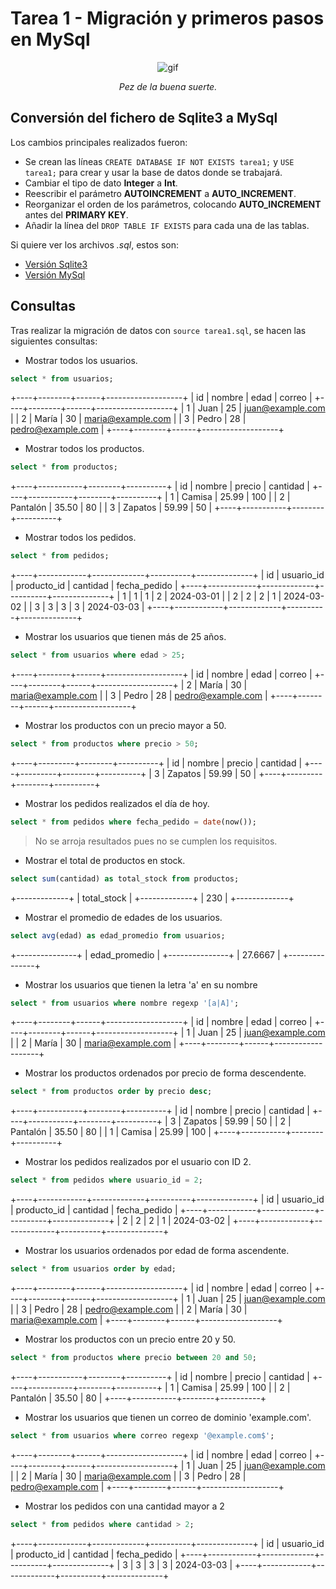 # Tarea 1 - Migración y primeros pasos en MySql

<div align=center>

![gif](https://www.gifmaniacos.es/wp-content/uploads/2019/04/peces-gif-gifmaniacos.es-15.gif)

*Pez de la buena suerte.*

</div>

## Conversión del fichero de Sqlite3 a MySql

Los cambios principales realizados fueron:
- Se crean las líneas `CREATE DATABASE IF NOT EXISTS tarea1;` y `USE tarea1;` para crear y usar la base de datos donde se trabajará.
- Cambiar el tipo de dato __Integer__ a __Int__.
- Reescribir el parámetro __AUTOINCREMENT__ a __AUTO_INCREMENT__.
- Reorganizar el orden de los parámetros, colocando __AUTO_INCREMENT__ antes del __PRIMARY KEY__.
- Añadir la línea del `DROP TABLE IF EXISTS` para cada una de las tablas.

Si quiere ver los archivos _.sql_, estos son:
- [Versión Sqlite3](./files/tarea1-base.sql)
- [Versión MySql](./files/tarea1.sql)

## Consultas

Tras realizar la migración de datos con `source tarea1.sql`, se hacen las siguientes consultas:

- Mostrar todos los usuarios.
```sql
select * from usuarios;
```
+----+--------+------+-------------------+
| id | nombre | edad | correo            |
+----+--------+------+-------------------+
|  1 | Juan   |   25 | juan@example.com  |
|  2 | María  |   30 | maria@example.com |
|  3 | Pedro  |   28 | pedro@example.com |
+----+--------+------+-------------------+

- Mostrar todos los productos.
```sql
select * from productos;
```
+----+-----------+--------+----------+
| id | nombre    | precio | cantidad |
+----+-----------+--------+----------+
|  1 | Camisa    |  25.99 |      100 |
|  2 | Pantalón  |  35.50 |       80 |
|  3 | Zapatos   |  59.99 |       50 |
+----+-----------+--------+----------+

- Mostrar todos los pedidos.
```sql
select * from pedidos;
```
+----+------------+-------------+----------+--------------+
| id | usuario_id | producto_id | cantidad | fecha_pedido |
+----+------------+-------------+----------+--------------+
|  1 |          1 |           1 |        2 | 2024-03-01   |
|  2 |          2 |           2 |        1 | 2024-03-02   |
|  3 |          3 |           3 |        3 | 2024-03-03   |
+----+------------+-------------+----------+--------------+

- Mostrar los usuarios que tienen más de 25 años.
```sql
select * from usuarios where edad > 25;
```
+----+--------+------+-------------------+
| id | nombre | edad | correo            |
+----+--------+------+-------------------+
|  2 | María  |   30 | maria@example.com |
|  3 | Pedro  |   28 | pedro@example.com |
+----+--------+------+-------------------+

- Mostrar los productos con un precio mayor a 50.
```sql
select * from productos where precio > 50;
```
+----+---------+--------+----------+
| id | nombre  | precio | cantidad |
+----+---------+--------+----------+
|  3 | Zapatos |  59.99 |       50 |
+----+---------+--------+----------+

- Mostrar los pedidos realizados el día de hoy.
```sql
select * from pedidos where fecha_pedido = date(now());
```
> No se arroja resultados pues no se cumplen los requisitos.

- Mostrar el total de productos en stock.
```sql
select sum(cantidad) as total_stock from productos;
```
+-------------+
| total_stock |
+-------------+
|         230 |
+-------------+

- Mostrar el promedio de edades de los usuarios.
```sql
select avg(edad) as edad_promedio from usuarios;
```
+---------------+
| edad_promedio |
+---------------+
|       27.6667 |
+---------------+

- Mostrar los usuarios que tienen la letra 'a' en su nombre
```sql
select * from usuarios where nombre regexp '[a|A]';
```
+----+--------+------+-------------------+
| id | nombre | edad | correo            |
+----+--------+------+-------------------+
|  1 | Juan   |   25 | juan@example.com  |
|  2 | María  |   30 | maria@example.com |
+----+--------+------+-------------------+

- Mostrar los productos ordenados por precio de forma descendente.
```sql
select * from productos order by precio desc;
```
+----+-----------+--------+----------+
| id | nombre    | precio | cantidad |
+----+-----------+--------+----------+
|  3 | Zapatos   |  59.99 |       50 |
|  2 | Pantalón  |  35.50 |       80 |
|  1 | Camisa    |  25.99 |      100 |
+----+-----------+--------+----------+

- Mostrar los pedidos realizados por el usuario con ID 2.
```sql
select * from pedidos where usuario_id = 2;
```
+----+------------+-------------+----------+--------------+
| id | usuario_id | producto_id | cantidad | fecha_pedido |
+----+------------+-------------+----------+--------------+
|  2 |          2 |           2 |        1 | 2024-03-02   |
+----+------------+-------------+----------+--------------+

- Mostrar los usuarios ordenados por edad de forma ascendente.
```sql
select * from usuarios order by edad;
```
+----+--------+------+-------------------+
| id | nombre | edad | correo            |
+----+--------+------+-------------------+
|  1 | Juan   |   25 | juan@example.com  |
|  3 | Pedro  |   28 | pedro@example.com |
|  2 | María  |   30 | maria@example.com |
+----+--------+------+-------------------+


- Mostrar los productos con un precio entre 20 y 50.
```sql
select * from productos where precio between 20 and 50;
```
+----+-----------+--------+----------+
| id | nombre    | precio | cantidad |
+----+-----------+--------+----------+
|  1 | Camisa    |  25.99 |      100 |
|  2 | Pantalón  |  35.50 |       80 |
+----+-----------+--------+----------+

- Mostrar los usuarios que tienen un correo de dominio 'example.com'.
```sql
select * from usuarios where correo regexp '@example.com$';
```
+----+--------+------+-------------------+
| id | nombre | edad | correo            |
+----+--------+------+-------------------+
|  1 | Juan   |   25 | juan@example.com  |
|  2 | María  |   30 | maria@example.com |
|  3 | Pedro  |   28 | pedro@example.com |
+----+--------+------+-------------------+

- Mostrar los pedidos con una cantidad mayor a 2
```sql
select * from pedidos where cantidad > 2;
```
+----+------------+-------------+----------+--------------+
| id | usuario_id | producto_id | cantidad | fecha_pedido |
+----+------------+-------------+----------+--------------+
|  3 |          3 |           3 |        3 | 2024-03-03   |
+----+------------+-------------+----------+--------------+

